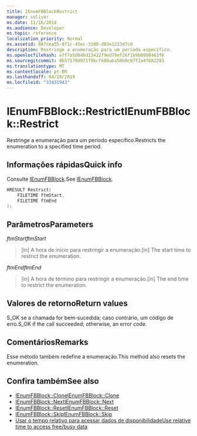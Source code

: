 ```yaml
---
title: IEnumFBBlockRestrict
manager: soliver
ms.date: 11/16/2014
ms.audience: Developer
ms.topic: reference
localization_priority: Normal
ms.assetid: 887cea55-8f1c-45ec-3100-d03e1213d7c9
description: Restringe a enumeração para um período específico.
ms.openlocfilehash: e7f7a5d846d13422f9ed79ef26f1b9b0008463f6
ms.sourcegitcommit: 8657170d071f9bcf680aba50b9c07f2a4fb82283
ms.translationtype: MT
ms.contentlocale: pt-BR
ms.lasthandoff: 04/28/2019
ms.locfileid: "33431943"
---
```

# <a name="ienumfbblockrestrict"></a><span data-ttu-id="8d8f9-103">IEnumFBBlock::Restrict</span><span class="sxs-lookup"><span data-stu-id="8d8f9-103">IEnumFBBlock::Restrict</span></span>

<span data-ttu-id="8d8f9-104">Restringe a enumeração para um período específico.</span><span class="sxs-lookup"><span data-stu-id="8d8f9-104">Restricts the enumeration to a specified time period.</span></span>
  
## <a name="quick-info"></a><span data-ttu-id="8d8f9-105">Informações rápidas</span><span class="sxs-lookup"><span data-stu-id="8d8f9-105">Quick info</span></span>

<span data-ttu-id="8d8f9-106">Consulte [IEnumFBBlock](ienumfbblock.md).</span><span class="sxs-lookup"><span data-stu-id="8d8f9-106">See [IEnumFBBlock](ienumfbblock.md).</span></span>
  
```cpp
HRESULT Restrict(  
    FILETIME ftmStart, 
    FILETIME ftmEnd 
);

```

## <a name="parameters"></a><span data-ttu-id="8d8f9-107">Parâmetros</span><span class="sxs-lookup"><span data-stu-id="8d8f9-107">Parameters</span></span>

<span data-ttu-id="8d8f9-108">_ftmStart_</span><span class="sxs-lookup"><span data-stu-id="8d8f9-108">_ftmStart_</span></span>
  
>  <span data-ttu-id="8d8f9-109">[in] A hora de início para restringir a enumeração.</span><span class="sxs-lookup"><span data-stu-id="8d8f9-109">[in] The start time to restrict the enumeration.</span></span> 
    
<span data-ttu-id="8d8f9-110">_ftmEnd_</span><span class="sxs-lookup"><span data-stu-id="8d8f9-110">_ftmEnd_</span></span>
  
> <span data-ttu-id="8d8f9-111">[in] A hora de término para restringir a enumeração.</span><span class="sxs-lookup"><span data-stu-id="8d8f9-111">[in] The end time to restrict the enumeration.</span></span>
    
## <a name="return-values"></a><span data-ttu-id="8d8f9-112">Valores de retorno</span><span class="sxs-lookup"><span data-stu-id="8d8f9-112">Return values</span></span>

<span data-ttu-id="8d8f9-113">S_OK se a chamada for bem-sucedida; caso contrário, um código de erro.</span><span class="sxs-lookup"><span data-stu-id="8d8f9-113">S_OK if the call succeeded; otherwise, an error code.</span></span>
  
## <a name="remarks"></a><span data-ttu-id="8d8f9-114">Comentários</span><span class="sxs-lookup"><span data-stu-id="8d8f9-114">Remarks</span></span>

<span data-ttu-id="8d8f9-115">Esse método também redefine a enumeração.</span><span class="sxs-lookup"><span data-stu-id="8d8f9-115">This method also resets the enumeration.</span></span>
  
## <a name="see-also"></a><span data-ttu-id="8d8f9-116">Confira também</span><span class="sxs-lookup"><span data-stu-id="8d8f9-116">See also</span></span>

- [<span data-ttu-id="8d8f9-117">IEnumFBBlock::Clone</span><span class="sxs-lookup"><span data-stu-id="8d8f9-117">IEnumFBBlock::Clone</span></span>](ienumfbblock-clone.md)  
- [<span data-ttu-id="8d8f9-118">IEnumFBBlock::Next</span><span class="sxs-lookup"><span data-stu-id="8d8f9-118">IEnumFBBlock::Next</span></span>](ienumfbblock-next.md)  
- [<span data-ttu-id="8d8f9-119">IEnumFBBlock::Reset</span><span class="sxs-lookup"><span data-stu-id="8d8f9-119">IEnumFBBlock::Reset</span></span>](ienumfbblock-reset.md)  
- [<span data-ttu-id="8d8f9-120">IEnumFBBlock::Skip</span><span class="sxs-lookup"><span data-stu-id="8d8f9-120">IEnumFBBlock::Skip</span></span>](ienumfbblock-skip.md)  
- [<span data-ttu-id="8d8f9-121">Usar o tempo relativo para acessar dados de disponibilidade</span><span class="sxs-lookup"><span data-stu-id="8d8f9-121">Use relative time to access free/busy data</span></span>](how-to-use-relative-time-to-access-free-busy-data.md)

